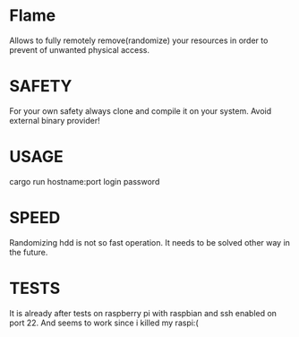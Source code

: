 # Flame
Allows to fully remotely remove(randomize) your resources in order to prevent of unwanted physical access.

# SAFETY 
For your own safety always clone and compile it on your system. Avoid external binary provider!

# USAGE 
cargo run hostname:port login password

# SPEED
Randomizing hdd is not so fast operation. It needs to be solved other way in the future.


# TESTS
It is already after tests on raspberry pi with raspbian and ssh enabled on port 22.
And seems to work since i killed my raspi:(